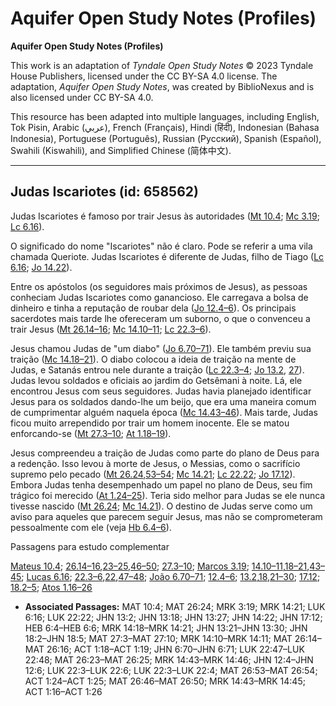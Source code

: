 # Aquifer Open Study Notes (Profiles)

**Aquifer Open Study Notes (Profiles)**

This work is an adaptation of *Tyndale Open Study Notes* © 2023 Tyndale House Publishers, licensed under the CC BY\-SA 4\.0 license. The adaptation, *Aquifer Open Study Notes*, was created by BiblioNexus and is also licensed under CC BY\-SA 4\.0\.

This resource has been adapted into multiple languages, including English, Tok Pisin, Arabic (عربي), French (Français), Hindi (हिंदी), Indonesian (Bahasa Indonesia), Portuguese (Português), Russian (Русский), Spanish (Español), Swahili (Kiswahili), and Simplified Chinese (简体中文).



--------------------------------

## Judas Iscariotes (id: 658562)

Judas Iscariotes é famoso por trair Jesus às autoridades ([Mt 10\.4](https://ref.ly/Matt10:4); [Mc 3\.19](https://ref.ly/Mark3:19); [Lc 6\.16](https://ref.ly/Luke6:16)).

O significado do nome "Iscariotes" não é claro. Pode se referir a uma vila chamada Queriote. Judas Iscariotes é diferente de Judas, filho de Tiago ([Lc 6\.16](https://ref.ly/Luke6:16); [Jo 14\.22](https://ref.ly/John14:22)).

Entre os apóstolos (os seguidores mais próximos de Jesus), as pessoas conheciam Judas Iscariotes como ganancioso. Ele carregava a bolsa de dinheiro e tinha a reputação de roubar dela ([Jo 12\.4–6](https://ref.ly/John12:4-John12:6)). Os principais sacerdotes mais tarde lhe ofereceram um suborno, o que o convenceu a trair Jesus ([Mt 26\.14–16](https://ref.ly/Matt26:14-Matt26:16); [Mc 14\.10–11](https://ref.ly/Mark14:10-Mark14:11); [Lc 22\.3–6](https://ref.ly/Luke22:3-Luke22:6)).

Jesus chamou Judas de "um diabo" ([Jo 6\.70–71](https://ref.ly/John6:70-John6:71)). Ele também previu sua traição ([Mc 14\.18–21](https://ref.ly/Mark14:18-Mark14:21)). O diabo colocou a ideia de traição na mente de Judas, e Satanás entrou nele durante a traição ([Lc 22\.3–4](https://ref.ly/Luke22:3-Luke22:4); [Jo 13\.2](https://ref.ly/John13:2), [27](https://ref.ly/John13:27)). Judas levou soldados e oficiais ao jardim do Getsêmani à noite. Lá, ele encontrou Jesus com seus seguidores. Judas havia planejado identificar Jesus para os soldados dando\-lhe um beijo, que era uma maneira comum de cumprimentar alguém naquela época ([Mc 14\.43–46](https://ref.ly/Mark14:43-Mark14:46)). Mais tarde, Judas ficou muito arrependido por trair um homem inocente. Ele se matou enforcando\-se ([Mt 27\.3–10](https://ref.ly/Matt27:3-Matt27:10); [At 1\.18–19](https://ref.ly/Acts1:18-Acts1:19)).

Jesus compreendeu a traição de Judas como parte do plano de Deus para a redenção. Isso levou à morte de Jesus, o Messias, como o sacrifício supremo pelo pecado ([Mt 26\.24](https://ref.ly/Matt26:24),[53–54](https://ref.ly/Matt26:53-Matt26:54); [Mc 14\.21](https://ref.ly/Mark14:21); [Lc 22\.22](https://ref.ly/Luke22:22); [Jo 17\.12](https://ref.ly/John17:12)). Embora Judas tenha desempenhado um papel no plano de Deus, seu fim trágico foi merecido ([At 1\.24–25](https://ref.ly/Acts1:24-Acts1:25)). Teria sido melhor para Judas se ele nunca tivesse nascido ([Mt 26\.24](https://ref.ly/Matt26:24); [Mc 14\.21](https://ref.ly/Mark14:21)). O destino de Judas serve como um aviso para aqueles que parecem seguir Jesus, mas não se comprometeram pessoalmente com ele (veja [Hb 6\.4–6](https://ref.ly/Heb6:4-Heb6:6)).

Passagens para estudo complementar

[Mateus 10\.4](https://ref.ly/Matt10:4); [26\.14–16](https://ref.ly/Matt26:14-Matt26:16),[23–25](https://ref.ly/Matt26:23-Matt26:25),[46–50](https://ref.ly/Matt26:46-Matt26:50); [27\.3–10](https://ref.ly/Matt27:3-Matt27:10); [Marcos 3\.19](https://ref.ly/Mark3:19); [14\.10–11](https://ref.ly/Mark14:10-Mark14:11),[18–21](https://ref.ly/Mark14:18-Mark14:21),[43–45](https://ref.ly/Mark14:43-Mark14:45); [Lucas 6\.16](https://ref.ly/Luke6:16); [22\.3–6](https://ref.ly/Luke22:3-Luke22:6),[22](https://ref.ly/Luke22:22),[47–48](https://ref.ly/Luke22:47-Luke22:48); [João 6\.70–71](https://ref.ly/John6:70-John6:71); [12\.4–6](https://ref.ly/John12:4-John12:6); [13\.2](https://ref.ly/John13:2),[18](https://ref.ly/John13:18),[21–30](https://ref.ly/John13:21-John13:30); [17\.12](https://ref.ly/John17:12); [18\.2–5](https://ref.ly/John18:2-John18:5); [Atos 1\.16–26](https://ref.ly/Acts1:16-Acts1:26)

* **Associated Passages:** MAT 10:4; MAT 26:24; MRK 3:19; MRK 14:21; LUK 6:16; LUK 22:22; JHN 13:2; JHN 13:18; JHN 13:27; JHN 14:22; JHN 17:12; HEB 6:4–HEB 6:6; MRK 14:18–MRK 14:21; JHN 13:21–JHN 13:30; JHN 18:2–JHN 18:5; MAT 27:3–MAT 27:10; MRK 14:10–MRK 14:11; MAT 26:14–MAT 26:16; ACT 1:18–ACT 1:19; JHN 6:70–JHN 6:71; LUK 22:47–LUK 22:48; MAT 26:23–MAT 26:25; MRK 14:43–MRK 14:46; JHN 12:4–JHN 12:6; LUK 22:3–LUK 22:6; LUK 22:3–LUK 22:4; MAT 26:53–MAT 26:54; ACT 1:24–ACT 1:25; MAT 26:46–MAT 26:50; MRK 14:43–MRK 14:45; ACT 1:16–ACT 1:26


